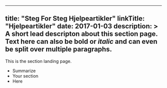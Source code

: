 
---
title: "Steg For Steg Hjelpeartikler"
linkTitle: "Hjelpeartikler"
date: 2017-01-03
description: >
  A short lead descripton about this section page. Text here can also be **bold** or _italic_ and can even be split over multiple paragraphs.
---

This is the section landing page.

* Summarize
* Your section
* Here

